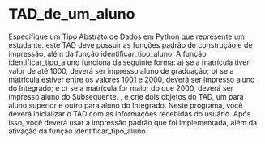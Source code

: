 # TAD_de_um_aluno
Especifique um Tipo Abstrato de Dados em Python que represente um estudante. este TAD deve possuir as funções padrão de construção e de impressão, além da função identificar_tipo_aluno. A função identificar_tipo_aluno funciona da seguinte forma: a) se a matrícula tiver valor de até 1000, deverá ser impresso aluno de graduação; b) se a matrícula estiver entre os valores 1001 e 2000, deverá ser impresso aluno do Integrado; e c) se a matrícula for maior do que 2000, deverá ser impresso aluno do Subsequente. , e crie dois objetos do TAD, um para aluno superior e outro para aluno do Integrado. Neste programa, você deverá inicializar o TAD com as informações recebidas do usuário. Após isso, você deverá usar a impressão padrão que foi implementada, além da ativação da função identificar_tipo_aluno
